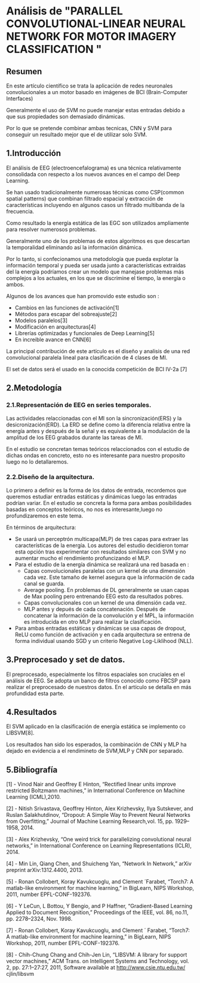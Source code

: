 # Análisis de "PARALLEL CONVOLUTIONAL-LINEAR NEURAL NETWORK FOR MOTOR IMAGERY CLASSIFICATION "

## Resumen
En este artículo científico se trata la aplicación de redes neuronales convolucionales a un motor basado en imágenes de BCI (Brain-Computer Interfaces) 

Generalmente el uso de SVM no puede manejar estas entradas debido a que sus propiedades son demasiado dinámicas.

Por lo que se pretende combinar ambas tecnicas, CNN y SVM para conseguir un resultado mejor que el de utilizar solo SVM.

## 1.Introducción
El análisis de EEG (electroencefalograma) es una técnica relativamente consolidada con respecto a los nuevos avances en el campo del Deep Learning.

Se han usado tradicionalmente numerosas técnicas como CSP(common spatial patterns) que combinan filtrado espacial y extracción de características incluyendo en algunos casos un filtrado multibanda de la frecuencia.

Como resultado la energía estática de las EGC son utilizados ampliamente para resolver numerosos problemas.

Generalmente uno de los problemas de estos algoritmos es que descartan la temporalidad eliminando así la información dinámica.

Por lo tanto, si confecionamos una metodología que pueda explotar la información temporal y pueda ser usada junto a características extraidas del la energía podríamos crear un modelo que manejase problemas más complejos a los actuales, en los que se discrimine el tiempo, la energía o ambos.

Algunos de los avances que han promovido este estudio son :
 - Cambios en las funciones de activación[1]
 - Métodos para escapar del sobreajuste[2]
 - Modelos paralelos[3]
 - Modificación en arquitecturas[4]
 - Librerías optimizadas y funcionales de Deep Learning[5]
 - En increible avance en CNN[6]
 
La principal contribución de este artículo es el diseño y analisis de una red convolucional paralela lineal para clasificación de 4 clases de MI.

El set de datos será el usado en la conocida competición de BCI IV-2a [7] 

## 2.Metodología
### 2.1.Representación de EEG en series temporales.

Las actividades relaccionadas con el MI son la sincronización(ERS) y la desicronización(ERD).
La ERD se define como la diferencia relativa entre la energía antes y después de la señal y es equivalente a la modulación de la amplitud de los EEG grabados durante las tareas de MI.

En el estudio se concretan temas teóricos relaccionados con el estudio de dichas ondas en concreto, esto no es interesante para nuestro proposito luego no lo detallaremos.

### 2.2.Diseño de la arquitectura.
Lo primero a definir es la forma de los datos de entrada, recordemos que queremos estudiar entradas estáticas y dinámicas luego las entradas podrían variar. En el estudio se concreta la forma para ambas posibilidades basadas en conceptos teóricos, no nos es interesante,luego no profundizaremos en este tema.

En términos de arquitectura:
 - Se usará un perceptrón multicapa(MLP) de tres capas para extraer las características de la energía. Los autores del estudio decidieron tomar esta opción tras experimentar con resultados similares con SVM y no aumentar mucho el rendimiento profuncizando el MLP.
 - Para el estudio de la energía dinámica se realizará una red basada en :
    - Capas convolucionales paralelas con un kernel de una dimensión cada vez. Este tamaño de kernel asegura que la información de cada canal se guarda.
    - Average pooling. En problemas de DL generalmente se usan capas de Max pooling pero entrenando EEG esto da resultados pobres.
    - Capas convolucionales con un kernel de una dimensión cada vez.
    - MLP antes y depués de cada concatenación. Después de concatenar la información de la convolución y el MPL, la información es introducida en otro MLP para realizar la clasificación.
- Para ambas entradas estáticas y dinámicas se usa capas de dropout, ReLU como función de activación y en cada arquitectura se entrena de forma individual usando SGD y un criterio Negative Log-Liklihood (NLL).

## 3.Preprocesado y set de datos.
El preprocesado, especialmente los filtros espaciales son cruciales en el análisis de EEG. Se adopta un banco de filtros conocido como FBCSP para realizar el preprocesado de nuestros datos. En el artículo se detalla en más profundidad esta parte.

## 4.Resultados
El SVM aplicado en la clasificación de energía estática se implemento co LIBSVM[8].

Los resultados han sido los esperados, la combinación de CNN y MLP ha dejado en evidencia a el rendimineto de SVM,MLP y CNN por separado.

## 5.Bibliografía

[1] -  Vinod Nair and Geoffrey E Hinton, “Rectified linear units improve restricted Boltzmann machines,” in International Conference on Machine Learning (ICML),2010.

[2] -  Nitish Srivastava, Geoffrey Hinton, Alex Krizhevsky,
Ilya Sutskever, and Ruslan Salakhutdinov, “Dropout: A Simple Way to Prevent Neural Networks from Overfitting,” Journal of Machine Learning Research,vol. 15, pp. 1929–1958, 2014.

[3] -  Alex Krizhevsky, “One weird trick for parallelizing convolutional neural networks,” in International Conference on Learning Representations (ICLR), 2014.

[4] - Min Lin, Qiang Chen, and Shuicheng Yan, “Network In Network,” arXiv preprint arXiv:1312.4400, 2013.

[5] - Ronan Collobert, Koray Kavukcuoglu, and Clement ´Farabet, “Torch7: A matlab-like environment for machine learning,” in BigLearn, NIPS Workshop, 2011, number EPFL-CONF-192376.

[6] - Y LeCun, L Bottou, Y Bengio, and P Haffner, “Gradient-Based Learning Applied to Document Recognition,” Proceedings of the IEEE, vol. 86, no.11, pp. 2278–2324, Nov. 1998.

[7] - Ronan Collobert, Koray Kavukcuoglu, and Clement ´ Farabet, “Torch7: A matlab-like environment for machine learning,” in BigLearn, NIPS Workshop, 2011, number EPFL-CONF-192376.

[8] - Chih-Chung Chang and Chih-Jen Lin, “LIBSVM: A library for support vector machines,” ACM Trans. on Intelligent Systems and Technology, vol.  2, pp. 27:1–27:27, 2011, Software available at http://www.csie.ntu.edu.tw/ cjlin/libsvm



